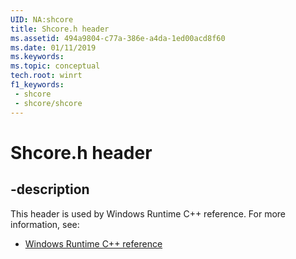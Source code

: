 ```yaml
---
UID: NA:shcore
title: Shcore.h header
ms.assetid: 494a9804-c77a-386e-a4da-1ed00acd8f60
ms.date: 01/11/2019
ms.keywords: 
ms.topic: conceptual
tech.root: winrt
f1_keywords:
 - shcore
 - shcore/shcore
---
```


# Shcore.h header


## -description

This header is used by Windows Runtime C++ reference. For more information, see:

- [Windows Runtime C++ reference](../_winrt/index.md)

